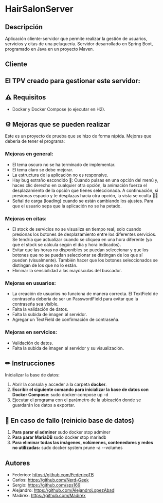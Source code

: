 # HairSalonServer

## Descripción
Aplicación cliente-servidor que permite realizar la gestión de usuarios, servicios y citas de una peluquería. Servidor desarrollado en Spring Boot, programado en Java en un proyecto Maven.

## Cliente
El TPV creado para gestionar este servidor:
----------------

## ⚠ Requisitos
- Docker y Docker Compose (o ejecutar en H2).

## ⚙️ Mejoras que se pueden realizar
Este es un proyecto de prueba que se hizo de forma rápida.
Mejoras que debería de tener el programa:

### Mejoras en general:
- El tema oscuro no se ha terminado de implementar.
- El tema claro se debe mejorar.
- La estructura de la aplicación no es responsive.
- Hay bug extraño escondido 🥚: Cuando pulsas en una opción del menú y, haces clic derecho en cualquier otra opción, la animación fuerza el desplazamiento de la opción que tienes seleccionada. A continuación, si presionas espacio y te desplazas hacia otra opción, la vista se oculta 🧙‍♂️
- Señal de carga (loading) cuando se están cambiando los ajustes. Para que el usuario sepa que la aplicación no se ha petado.

### Mejoras en citas:
- El stock de servicios no se visualiza en tiempo real, solo cuando presionas los botones de desplazamiento entre los diferentes servicios. Se tendría que actualizar cuando se cliquea en una hora diferente (ya que el stock se calcula según el día y hora indicados).
- Evitar que las horas no disponibles se puedan seleccionar y que los botones que no se puedan seleccionar se distingan de los que sí pueden (visualmente). También hacer que los botones seleccionados se distingan de los que no lo están.
- Eliminar la sensibilidad a las mayúsculas del buscador.

### Mejoras en usuarios:
- La creación de usuarios no funciona de manera correcta. El TextField de contraseña debería de ser un PasswordField para evitar que la contraseña sea visible.
- Falta la validación de datos.
- Falta la subida de imagen al servidor.
- Agregar un TextField de confirmación de contraseña.


### Mejoras en servicios:
- Validación de datos.
- Falta la subida de imagen al servidor y su visualización.


## ✏ Instrucciones
Inicializar la base de datos:
1. Abrir la consola y acceder a la carpeta **docker**.
2. **Escribir el siguiente comando para inicializar la base de datos con Docker Compose:** sudo docker-compose up -d
3. Ejecutar el programa con el parámetro de la ubicación donde se guardarán los datos a exportar.

## 🐛 En caso de fallo (reinicio base de datos)
1. **Para parar el adminer** sudo docker stop adminer
2. **Para parar MariaDB** sudo docker stop mariadb
3. **Para eliminar todas las imágenes, volúmenes, contenedores y redes no utilizadas:** sudo docker system prune -a --volumes

## Autores
- Federico: <https://github.com/FedericoTB>
- Carlos: <https://github.com/Nerd-Geek>
- Sergio: <https://github.com/sps169>
- Alejandro: <https://github.com/AlejandroLopezAbad>
- Madirex: <https://github.com/Madirex>
